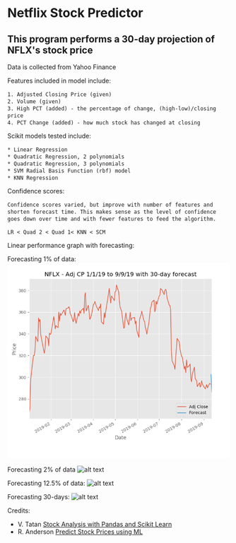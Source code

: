 # Netflix Stock Predictor

## This program performs a 30-day projection of NFLX's stock price 

Data is collected from Yahoo Finance

Features included in model include:
```
1. Adjusted Closing Price (given)
2. Volume (given)
3. High PCT (added) - the percentage of change, (high-low)/closing price
4. PCT Change (added) - how much stock has changed at closing
```

Scikit models tested include:
```
* Linear Regression
* Quadratic Regression, 2 polynomials
* Quadratic Regression, 3 polynomials
* SVM Radial Basis Function (rbf) model
* KNN Regression
```

Confidence scores:
```
Confidence scores varied, but improve with number of features and shorten forecast time. This makes sense as the level of confidence goes down over time and with fewer features to feed the algorithm. 
```
```
LR < Quad 2 < Quad 1< KNN < SCM
```

Linear performance graph with forecasting:

Forecasting 1% of data:
![alt text](https://github.com/seanita/School-of-AI/blob/master/stock_predictor/images/Forecast%201%25%20of%20data.png)

Forecasting 2% of data
![alt text]()

Forecasting 12.5% of data:
![alt text]()

Forecasting 30-days:
![alt text]()





Credits:
- V. Tatan [Stock Analysis with Pandas and Scikit Learn](https://towardsdatascience.com/in-12-minutes-stocks-analysis-with-pandas-and-scikit-learn-a8d8a7b50ee7)
- R. Anderson [Predict Stock Prices using ML](https://medium.com/@randerson112358/predict-stock-prices-using-python-machine-learning-53aa024da20a)
